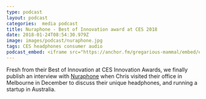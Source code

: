 ```yaml
---
type: podcast
layout: podcast
categories:  media podcast
title: Nuraphone - Best of Innovation award at CES 2018
date: 2018-01-24T08:54:30.979Z
image: images/podcast/nuraphone.jpg
tags: CES headphones consumer audio
podcast_embed: <iframe src="https://anchor.fm/gregarious-mammal/embed/episodes/Nuraphone---Best-of-Innovation-award-at-CES-2018-e14p5u" height="102px" width="400px" frameborder="0" scrolling="no"></iframe>
---
```


Fresh from their Best of Innovation at CES Innovation Awards, we finally publish an interview with [Nuraphone](https://nuraphone.com) when Chris visited their office in Melbourne in December to discuss their unique headphones, and running a startup in Australia.

